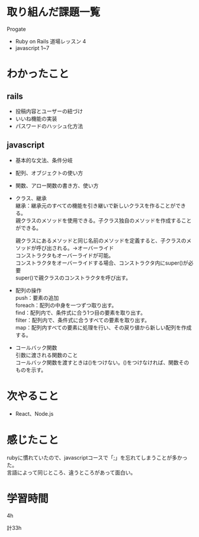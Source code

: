 # 取り組んだ課題一覧
Progate
* Ruby on Rails 道場レッスン 4
* javascript 1~7
# わかったこと
## rails
* 投稿内容とユーザーの紐づけ
* いいね機能の実装
* パスワードのハッシュ化方法
## javascript
* 基本的な文法、条件分岐
* 配列、オブジェクトの使い方
* 関数、アロー関数の書き方、使い方
* クラス、継承  
	継承：継承元のすべての機能を引き継いで新しいクラスを作ることができる。  
	親クラスのメソッドを使用できる。子クラス独自のメソッドを作成することができる。  
	
	親クラスにあるメソッドと同じ名前のメソッドを定義すると、子クラスのメソッドが呼び出される。→オーバーライド  
	コンストラクタもオーバーライドが可能。  
	コンストラクタをオーバーライドする場合、コンストラクタ内にsuper()が必要  
	super()で親クラスのコンストラクタを呼び出す。  
* 配列の操作  
	push：要素の追加  
	foreach：配列の中身を一つずつ取り出す。  
	find：配列内で、条件式に合う1つ目の要素を取り出す。  
	filter：配列内で、条件式に合うすべての要素を取り出す。  
	map：配列内すべての要素に処理を行い、その戻り値から新しい配列を作成する。  
* コールバック関数  
	引数に渡される関数のこと  
	コールバック関数を渡すときは()をつけない。()をつけなければ、関数そのものを示す。  
# 次やること
* React、Node.js
# 感じたこと
rubyに慣れていたので、javascriptコースで「;」を忘れてしまうことが多かった。  
言語によって同じところ、違うところがあって面白い。
# 学習時間
4h

計33h
